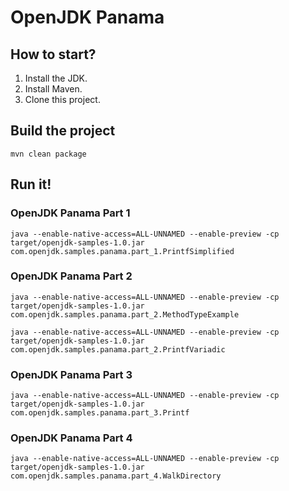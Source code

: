 # OpenJDK Panama

## How to start?

1. Install the JDK.
2. Install Maven.
3. Clone this project.

## Build the project

```shell
mvn clean package
```

## Run it!

### OpenJDK Panama Part 1
```shell
java --enable-native-access=ALL-UNNAMED --enable-preview -cp target/openjdk-samples-1.0.jar com.openjdk.samples.panama.part_1.PrintfSimplified
```

### OpenJDK Panama Part 2

```shell
java --enable-native-access=ALL-UNNAMED --enable-preview -cp target/openjdk-samples-1.0.jar com.openjdk.samples.panama.part_2.MethodTypeExample
```

```shell
java --enable-native-access=ALL-UNNAMED --enable-preview -cp target/openjdk-samples-1.0.jar com.openjdk.samples.panama.part_2.PrintfVariadic
```

### OpenJDK Panama Part 3

```shell
java --enable-native-access=ALL-UNNAMED --enable-preview -cp target/openjdk-samples-1.0.jar com.openjdk.samples.panama.part_3.Printf
```

### OpenJDK Panama Part 4

```shell
java --enable-native-access=ALL-UNNAMED --enable-preview -cp target/openjdk-samples-1.0.jar com.openjdk.samples.panama.part_4.WalkDirectory
```

